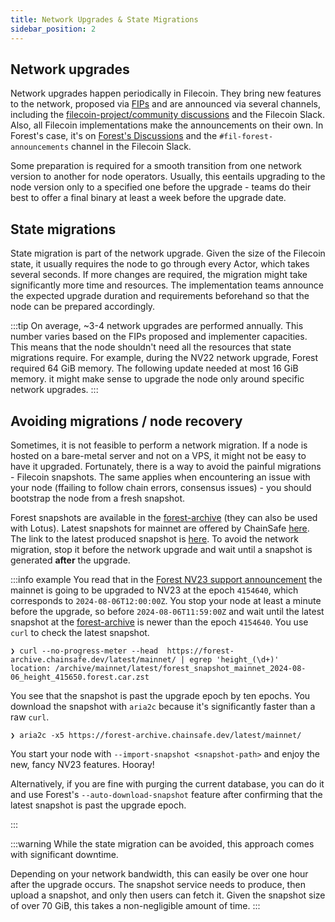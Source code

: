 ```yaml
---
title: Network Upgrades & State Migrations
sidebar_position: 2
---
```


## Network upgrades

Network upgrades happen periodically in Filecoin. They bring new features to the network, proposed via [FIPs](https://github.com/filecoin-project/FIPs) and are announced via several channels, including the [filecoin-project/community discussions](https://github.com/filecoin-project/community/discussions) and the Filecoin Slack. Also, all Filecoin implementations make the announcements on their own. In Forest's case, it's on [Forest's Discussions](https://github.com/ChainSafe/forest/discussions) and the `#fil-forest-announcements` channel in the Filecoin Slack.

Some preparation is required for a smooth transition from one network version to another for node operators. Usually, this eentails upgrading to the node version only to a specified one before the upgrade - teams do their best to offer a final binary at least a week before the upgrade date.

## State migrations

State migration is part of the network upgrade. Given the size of the Filecoin state, it usually requires the node to go through every Actor, which takes several seconds. If more changes are required, the migration might take significantly more time and resources. The implementation teams announce the expected upgrade duration and requirements beforehand so that the node can be prepared accordingly.

:::tip
On average, ~3-4 network upgrades are performed annually. This number varies based on the FIPs proposed and implementer capacities. This means that the node shouldn't need all the resources that state migrations require. For example, during the NV22 network upgrade, Forest required 64 GiB memory. The following update needed at most 16 GiB memory. it might make sense to upgrade the node only around specific network upgrades.
:::

## Avoiding migrations / node recovery

Sometimes, it is not feasible to perform a network migration. If a node is hosted on a bare-metal server and not on a VPS, it might not be easy to have it upgraded. Fortunately, there is a way to avoid the painful migrations - Filecoin snapshots. The same applies when encountering an issue with your node (ffailing to follow chain errors, consensus issues) - you should bootstrap the node from a fresh snapshot.

Forest snapshots are available in the [forest-archive](https://forest-archive.chainsafe.dev/list/) (they can also be used with Lotus). Latest snapshots for mainnet are offered by ChainSafe [here](https://forest-archive.chainsafe.dev/list/mainnet/latest). The link to the latest produced snapshot is [here](https://forest-archive.chainsafe.dev/latest/mainnet/). To avoid the network migration, stop it before the network upgrade and wait until a snapshot is generated **after** the upgrade.

:::info example
You read that in the [Forest NV23 support announcement](https://github.com/ChainSafe/forest/discussions/4488) the mainnet is going to be upgraded to NV23 at the epoch `4154640`, which corresponds to `2024-08-06T12:00:00Z`. You stop your node at least a minute before the upgrade, so before `2024-08-06T11:59:00Z` and wait until the latest snapshot at the [forest-archive](https://forest-archive.chainsafe.dev/latest/mainnet/) is newer than the epoch `4154640`.
You use `curl` to check the latest snapshot.

```console
❯ curl --no-progress-meter --head  https://forest-archive.chainsafe.dev/latest/mainnet/ | egrep 'height_(\d+)'
location: /archive/mainnet/latest/forest_snapshot_mainnet_2024-08-06_height_415650.forest.car.zst
```

You see that the snapshot is past the upgrade epoch by ten epochs. You download the snapshot with `aria2c` because it's significantly faster than a raw `curl`.

```console
❯ aria2c -x5 https://forest-archive.chainsafe.dev/latest/mainnet/
```

You start your node with `--import-snapshot <snapshot-path>` and enjoy the new, fancy NV23 features. Hooray!

Alternatively, if you are fine with purging the current database, you can do it and use Forest's `--auto-download-snapshot` feature after confirming that the latest snapshot is past the upgrade epoch.

:::

:::warning
While the state migration can be avoided, this approach comes with significant downtime.

Depending on your network bandwidth, this can easily be over one hour after the upgrade occurs. The snapshot service needs to produce, then upload a snapshot, and only then users can fetch it. Given the snapshot size of over 70 GiB, this takes a non-negligible amount of time.
:::
